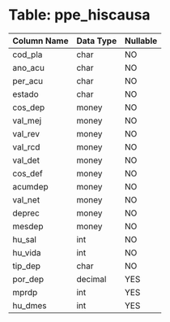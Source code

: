 # Table: ppe_hiscausa

| Column Name | Data Type | Nullable |
|-------------|-----------|----------|
| cod_pla | char | NO |
| ano_acu | char | NO |
| per_acu | char | NO |
| estado | char | NO |
| cos_dep | money | NO |
| val_mej | money | NO |
| val_rev | money | NO |
| val_rcd | money | NO |
| val_det | money | NO |
| cos_def | money | NO |
| acumdep | money | NO |
| val_net | money | NO |
| deprec | money | NO |
| mesdep | money | NO |
| hu_sal | int | NO |
| hu_vida | int | NO |
| tip_dep | char | NO |
| por_dep | decimal | YES |
| mprdp | int | YES |
| hu_dmes | int | YES |
